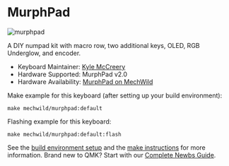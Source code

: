 # MurphPad

![murphpad](https://i.imgur.com/UmlpQ9ph.jpg)

A DIY numpad kit with macro row, two additional keys, OLED, RGB Underglow, and encoder.

* Keyboard Maintainer: [Kyle McCreery](https://github.com/kylemccreery)
* Hardware Supported: MurphPad v2.0
* Hardware Availability: [MurphPad on MechWild](https://mechwild.com/product/murphpad/)

Make example for this keyboard (after setting up your build environment):

    make mechwild/murphpad:default

Flashing example for this keyboard:

    make mechwild/murphpad:default:flash

See the [build environment setup](https://docs.qmk.fm/#/getting_started_build_tools) and the [make instructions](https://docs.qmk.fm/#/getting_started_make_guide) for more information. Brand new to QMK? Start with our [Complete Newbs Guide](https://docs.qmk.fm/#/newbs).

